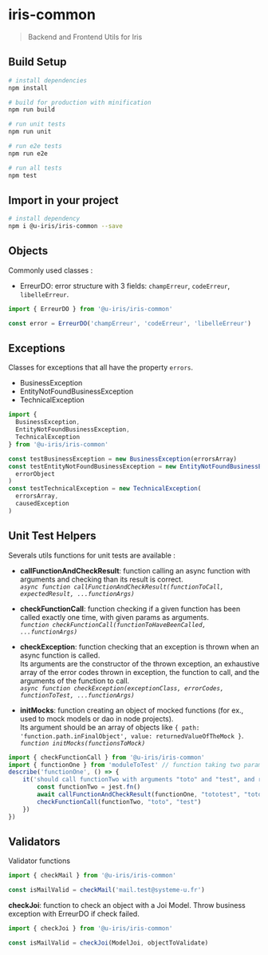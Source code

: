 # iris-common

> Backend and Frontend Utils for Iris

## Build Setup

```bash
# install dependencies
npm install

# build for production with minification
npm run build

# run unit tests
npm run unit

# run e2e tests
npm run e2e

# run all tests
npm test
```

## Import in your project

```bash
# install dependency
npm i @u-iris/iris-common --save
```

## Objects

Commonly used classes :

- ErreurDO: error structure with 3 fields: `champErreur`, `codeErreur`, `libelleErreur`.

```js
import { ErreurDO } from '@u-iris/iris-common'

const error = ErreurDO('champErreur', 'codeErreur', 'libelleErreur')
```

## Exceptions

Classes for exceptions that all have the property `errors`.

- BusinessException
- EntityNotFoundBusinessException
- TechnicalException

```js
import {
  BusinessException,
  EntityNotFoundBusinessException,
  TechnicalException
} from '@u-iris/iris-common'

const testBusinessException = new BusinessException(errorsArray)
const testEntityNotFoundBusinessException = new EntityNotFoundBusinessException(
  errorObject
)
const testTechnicalException = new TechnicalException(
  errorsArray,
  causedException
)
```

## Unit Test Helpers

Severals utils functions for unit tests are available :

- **callFunctionAndCheckResult**: function calling an async function with arguments and checking than its result is correct.  
  _`async function callFunctionAndCheckResult(functionToCall, expectedResult, ...functionArgs)`_

- **checkFunctionCall**: function checking if a given function has been called exactly one time, with given params as arguments.  
  _`function checkFunctionCall(functionToHaveBeenCalled, ...functionArgs)`_

- **checkException**: function checking that an exception is thrown when an async function is called.  
  Its arguments are the constructor of the thrown exception, an exhaustive array of the error codes thrown in exception, the function to call, and the arguments of the function to call.  
  _`async function checkException(exceptionClass, errorCodes, functionToTest, ...functionArgs)`_

- **initMocks**: function creating an object of mocked functions (for ex., used to mock models or dao in node projects).  
  Its argument should be an array of objects like `{ path: 'function.path.inFinalObject', value: returnedValueOfTheMock }`.  
  _`function initMocks(functionsToMock)`_

```js
import { checkFunctionCall } from '@u-iris/iris-common'
import { functionOne } from 'moduleToTest' // function taking two parameters
describe('functionOne', () => {
    it('should call functionTwo with arguments "toto" and "test", and return "tototest", when called with the parameter "toto" and "test"', () => {
        const functionTwo = jest.fn()
        await callFunctionAndCheckResult(functionOne, "tototest", "toto", "test")
        checkFunctionCall(functionTwo, "toto", "test")
    })
})
```

## Validators

Validator functions

```js
import { checkMail } from '@u-iris/iris-common'

const isMailValid = checkMail('mail.test@systeme-u.fr')
```

**checkJoi**: function to check an object with a Joi Model. Throw business exception with ErreurDO if check failed.

```js
import { checkJoi } from '@u-iris/iris-common'

const isMailValid = checkJoi(ModelJoi, objectToValidate)
```
